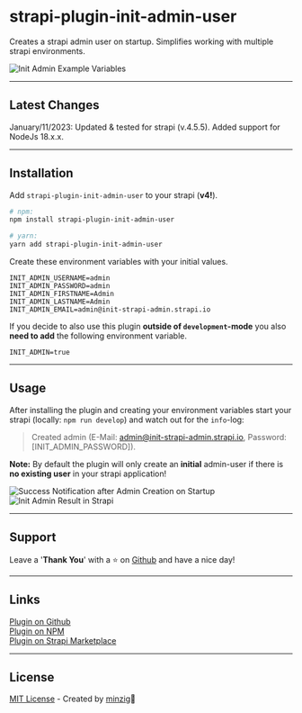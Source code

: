 # strapi-plugin-init-admin-user

Creates a strapi admin user on startup. Simplifies working with multiple strapi environments.  

<img src="https://raw.githubusercontent.com/minzig/strapi-plugin-init-admin-user/main/public/strapi-plugin-init-admin-user-env.png" alt="Init Admin Example Variables" />

---

## Latest Changes  
January/11/2023: Updated & tested for strapi (v.4.5.5). Added support for NodeJs 18.x.x.  

---

## Installation 
Add `strapi-plugin-init-admin-user` to your strapi (**v4!**).

```bash
# npm:
npm install strapi-plugin-init-admin-user
```

```bash
# yarn:
yarn add strapi-plugin-init-admin-user
```

Create these environment variables with your initial values.
```
INIT_ADMIN_USERNAME=admin
INIT_ADMIN_PASSWORD=admin
INIT_ADMIN_FIRSTNAME=Admin
INIT_ADMIN_LASTNAME=Admin
INIT_ADMIN_EMAIL=admin@init-strapi-admin.strapi.io
```

If you decide to also use this plugin **outside of `development`-mode** you also **need to add** the following environment variable.

```
INIT_ADMIN=true
```
---
## Usage
After installing the plugin and creating your environment variables start your strapi (locally: `npm run develop`) and watch out for the `info`-log:
> Created admin (E-Mail: admin@init-strapi-admin.strapi.io, Password: [INIT_ADMIN_PASSWORD]).

**Note:** By default the plugin will only create an **initial** admin-user if there is **no existing user** in your strapi application!

<img src="https://raw.githubusercontent.com/minzig/strapi-plugin-init-admin-user/main/public/strapi-plugin-init-admin-user-infolog.png" alt="Success Notification after Admin Creation on Startup" />  

<img src="https://raw.githubusercontent.com/minzig/strapi-plugin-init-admin-user/main/public/strapi-plugin-init-admin-user-result.png" alt="Init Admin Result in Strapi" />

---
## Support
Leave a '**Thank You**' with a ⭐️ on [Github](https://github.com/minzig/strapi-plugin-init-admin-user) and have a nice day!

---
## Links
[Plugin on Github](https://github.com/minzig/strapi-plugin-init-admin-user)   
[Plugin on NPM](https://www.npmjs.com/package/strapi-plugin-init-admin-user)  
[Plugin on Strapi Marketplace](https://market.strapi.io/plugins/strapi-plugin-init-admin-user)

---
## License
[MIT License](LICENSE.md) - Created by [minzig](https://github.com/minzig)🍃




